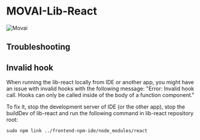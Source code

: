 # MOVAI-Lib-React

![Movai](https://www.mov.ai/wp-content/uploads/2021/06/MOV.AI-logo-3.png)

## Troubleshooting

## Invalid hook

When running the lib-react locally from IDE or another app, you might have an issue with invalid hooks with the following message: "Error: Invalid hook call. Hooks can only be called inside of the body of a function component."

To fix it, stop the development server of IDE (or the other app), stop the buildDev of lib-react and run the following command in lib-react repository root:

`sudo npm link ../frontend-npm-ide/node_modules/react`
